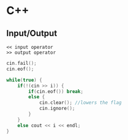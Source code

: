 C++
===

Input/Output
---

```
<< input operator
>> output operator
```
```C++
cin.fail();
cin.eof();
```
```C++
while(true) {
	if(!(cin >> i)) {
		if(cin.eof()) break;
		else {
			cin.clear(); //lowers the flag
			cin.ignore();
		}
	}
	else cout << i << endl;
}
```
